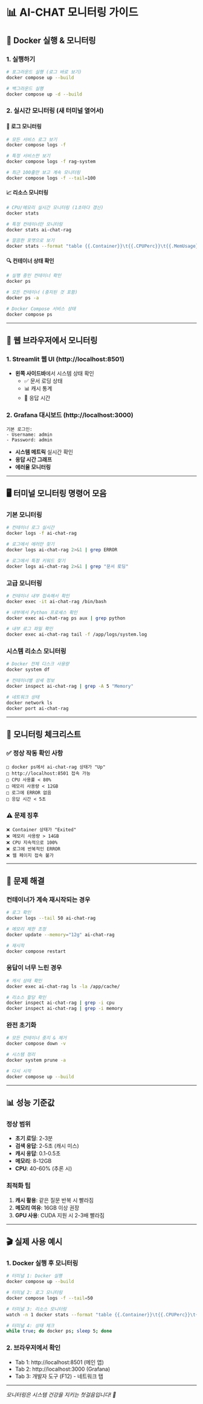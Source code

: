 # 📊 AI-CHAT 모니터링 가이드

## 🚀 Docker 실행 & 모니터링

### 1. 실행하기
```bash
# 포그라운드 실행 (로그 바로 보기)
docker compose up --build

# 백그라운드 실행
docker compose up -d --build
```

### 2. 실시간 모니터링 (새 터미널 열어서)

#### 📝 로그 모니터링
```bash
# 모든 서비스 로그 보기
docker compose logs -f

# 특정 서비스만 보기
docker compose logs -f rag-system

# 최근 100줄만 보고 계속 모니터링
docker compose logs -f --tail=100
```

#### 📈 리소스 모니터링
```bash
# CPU/메모리 실시간 모니터링 (1초마다 갱신)
docker stats

# 특정 컨테이너만 모니터링
docker stats ai-chat-rag

# 깔끔한 포맷으로 보기
docker stats --format "table {{.Container}}\t{{.CPUPerc}}\t{{.MemUsage}}"
```

#### 🔍 컨테이너 상태 확인
```bash
# 실행 중인 컨테이너 확인
docker ps

# 모든 컨테이너 (중지된 것 포함)
docker ps -a

# Docker Compose 서비스 상태
docker compose ps
```

---

## 📱 웹 브라우저에서 모니터링

### 1. Streamlit 웹 UI (http://localhost:8501)
- **왼쪽 사이드바**에서 시스템 상태 확인
  - ✅ 문서 로딩 상태
  - 📊 캐시 통계
  - 🔄 응답 시간

### 2. Grafana 대시보드 (http://localhost:3000)
```
기본 로그인:
- Username: admin
- Password: admin
```
- **시스템 메트릭** 실시간 확인
- **응답 시간 그래프**
- **에러율 모니터링**

---

## 🖥️ 터미널 모니터링 명령어 모음

### 기본 모니터링
```bash
# 컨테이너 로그 실시간
docker logs -f ai-chat-rag

# 로그에서 에러만 찾기
docker logs ai-chat-rag 2>&1 | grep ERROR

# 로그에서 특정 키워드 찾기
docker logs ai-chat-rag 2>&1 | grep "문서 로딩"
```

### 고급 모니터링
```bash
# 컨테이너 내부 접속해서 확인
docker exec -it ai-chat-rag /bin/bash

# 내부에서 Python 프로세스 확인
docker exec ai-chat-rag ps aux | grep python

# 내부 로그 파일 확인
docker exec ai-chat-rag tail -f /app/logs/system.log
```

### 시스템 리소스 모니터링
```bash
# Docker 전체 디스크 사용량
docker system df

# 컨테이너별 상세 정보
docker inspect ai-chat-rag | grep -A 5 "Memory"

# 네트워크 상태
docker network ls
docker port ai-chat-rag
```

---

## 🎯 모니터링 체크리스트

### ✅ 정상 작동 확인 사항
```
□ docker ps에서 ai-chat-rag 상태가 "Up"
□ http://localhost:8501 접속 가능
□ CPU 사용률 < 80%
□ 메모리 사용량 < 12GB
□ 로그에 ERROR 없음
□ 응답 시간 < 5초
```

### ⚠️ 문제 징후
```
❌ Container 상태가 "Exited"
❌ 메모리 사용량 > 14GB
❌ CPU 지속적으로 100%
❌ 로그에 반복적인 ERROR
❌ 웹 페이지 접속 불가
```

---

## 🔧 문제 해결

### 컨테이너가 계속 재시작되는 경우
```bash
# 로그 확인
docker logs --tail 50 ai-chat-rag

# 메모리 제한 조정
docker update --memory="12g" ai-chat-rag

# 재시작
docker compose restart
```

### 응답이 너무 느린 경우
```bash
# 캐시 상태 확인
docker exec ai-chat-rag ls -la /app/cache/

# 리소스 할당 확인
docker inspect ai-chat-rag | grep -i cpu
docker inspect ai-chat-rag | grep -i memory
```

### 완전 초기화
```bash
# 모든 컨테이너 중지 & 제거
docker compose down -v

# 시스템 정리
docker system prune -a

# 다시 시작
docker compose up --build
```

---

## 📊 성능 기준값

### 정상 범위
- **초기 로딩**: 2-3분
- **검색 응답**: 2-5초 (캐시 미스)
- **캐시 응답**: 0.1-0.5초
- **메모리**: 8-12GB
- **CPU**: 40-60% (추론 시)

### 최적화 팁
1. **캐시 활용**: 같은 질문 반복 시 빨라짐
2. **메모리 여유**: 16GB 이상 권장
3. **GPU 사용**: CUDA 지원 시 2-3배 빨라짐

---

## 🎬 실제 사용 예시

### 1. Docker 실행 후 모니터링
```bash
# 터미널 1: Docker 실행
docker compose up --build

# 터미널 2: 로그 모니터링
docker compose logs -f --tail=50

# 터미널 3: 리소스 모니터링
watch -n 1 docker stats --format "table {{.Container}}\t{{.CPUPerc}}\t{{.MemUsage}}"

# 터미널 4: 상태 체크
while true; do docker ps; sleep 5; done
```

### 2. 브라우저에서 확인
- Tab 1: http://localhost:8501 (메인 앱)
- Tab 2: http://localhost:3000 (Grafana)
- Tab 3: 개발자 도구 (F12) - 네트워크 탭

---

*모니터링은 시스템 건강을 지키는 첫걸음입니다! 🏥*